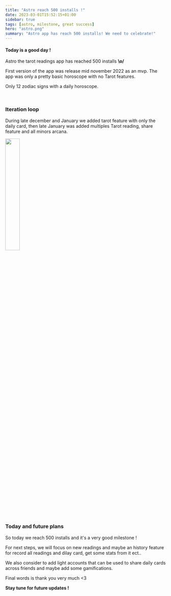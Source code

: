 ```yaml
---
title: "Astro reach 500 installs !"
date: 2023-03-01T15:52:15+01:00
sidebar: true
tags: [astro, milestone, great success]
hero: "astro.png"
summary: "Astro app has reach 500 installs! We need to celebrate!"
---
```


#### Today is a good day !

Astro the tarot readings app has reached 500 installs **\o/**

First version of the app was release mid november 2022 as an mvp. The app was only a pretty basic horoscope with no Tarot features.

Only 12 zodiac signs with a daily horoscope. 

<br>

### Iteration loop

During late december and January we added tarot feature with only the daily card, then late January was added multiples Tarot reading, share feature and all minors arcana.

<img src="/astro.gif"  width="30%" >

<br>
<br>

### Today and future plans

So today we reach 500 installs and it's a very good milestone !

For next steps, we will focus on new readings and maybe an history feature for record all readings and dilay card, get some stats from it ect..

We also consider to add light accounts that can be used to share daily cards across friends and maybe add some gamifications.

Final words is thank you very much <3

**Stay tune for future updates !**